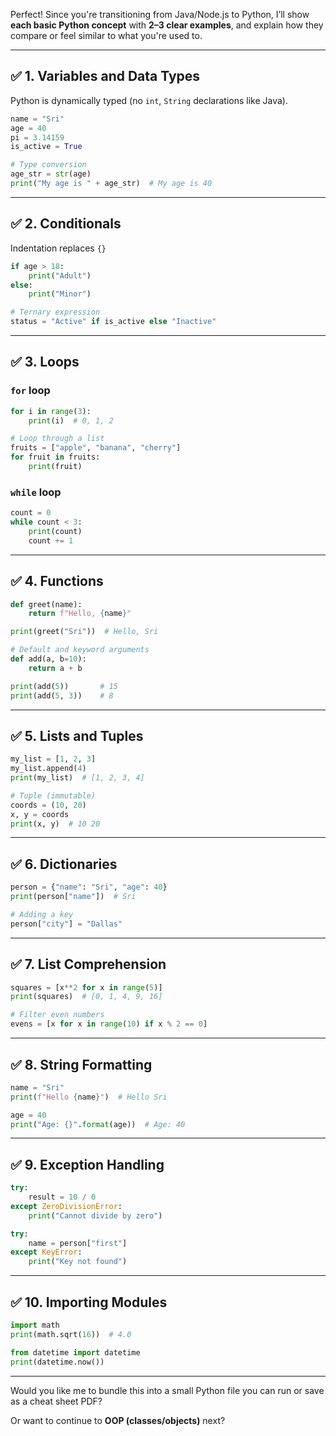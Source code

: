 Perfect! Since you're transitioning from Java/Node.js to Python, I’ll show **each basic Python concept** with **2–3 clear examples**, and explain how they compare or feel similar to what you're used to.

---

## ✅ 1. **Variables and Data Types**

Python is dynamically typed (no `int`, `String` declarations like Java).

```python
name = "Sri"
age = 40
pi = 3.14159
is_active = True
```

```python
# Type conversion
age_str = str(age)
print("My age is " + age_str)  # My age is 40
```

---

## ✅ 2. **Conditionals**

Indentation replaces `{}`

```python
if age > 18:
    print("Adult")
else:
    print("Minor")
```

```python
# Ternary expression
status = "Active" if is_active else "Inactive"
```

---

## ✅ 3. **Loops**

### `for` loop

```python
for i in range(3):
    print(i)  # 0, 1, 2
```

```python
# Loop through a list
fruits = ["apple", "banana", "cherry"]
for fruit in fruits:
    print(fruit)
```

### `while` loop

```python
count = 0
while count < 3:
    print(count)
    count += 1
```

---

## ✅ 4. **Functions**

```python
def greet(name):
    return f"Hello, {name}"

print(greet("Sri"))  # Hello, Sri
```

```python
# Default and keyword arguments
def add(a, b=10):
    return a + b

print(add(5))       # 15
print(add(5, 3))    # 8
```

---

## ✅ 5. **Lists and Tuples**

```python
my_list = [1, 2, 3]
my_list.append(4)
print(my_list)  # [1, 2, 3, 4]
```

```python
# Tuple (immutable)
coords = (10, 20)
x, y = coords
print(x, y)  # 10 20
```

---

## ✅ 6. **Dictionaries**

```python
person = {"name": "Sri", "age": 40}
print(person["name"])  # Sri
```

```python
# Adding a key
person["city"] = "Dallas"
```

---

## ✅ 7. **List Comprehension**

```python
squares = [x**2 for x in range(5)]
print(squares)  # [0, 1, 4, 9, 16]
```

```python
# Filter even numbers
evens = [x for x in range(10) if x % 2 == 0]
```

---

## ✅ 8. **String Formatting**

```python
name = "Sri"
print(f"Hello {name}")  # Hello Sri
```

```python
age = 40
print("Age: {}".format(age))  # Age: 40
```

---

## ✅ 9. **Exception Handling**

```python
try:
    result = 10 / 0
except ZeroDivisionError:
    print("Cannot divide by zero")
```

```python
try:
    name = person["first"]
except KeyError:
    print("Key not found")
```

---

## ✅ 10. **Importing Modules**

```python
import math
print(math.sqrt(16))  # 4.0
```

```python
from datetime import datetime
print(datetime.now())
```

---

Would you like me to bundle this into a small Python file you can run or save as a cheat sheet PDF?

Or want to continue to **OOP (classes/objects)** next?
